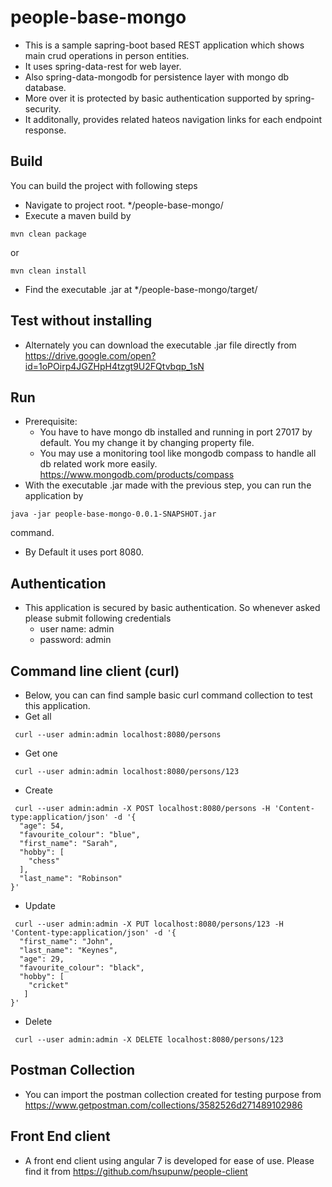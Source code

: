 # people-base-mongo
- This is a sample sapring-boot based REST application which shows main crud operations in person entities. 
- It uses spring-data-rest for web layer.
- Also spring-data-mongodb for persistence layer with mongo db database.
- More over it is protected by basic authentication supported by spring-security.
- It additonally, provides related hateos navigation links for each endpoint response.

## Build
You can build the project with following steps
- Navigate to project root. */people-base-mongo/
- Execute a maven build by 
```shell
mvn clean package
```
or 
```shell
mvn clean install
```
- Find the executable .jar at */people-base-mongo/target/

## Test without installing
- Alternately you can download the executable .jar file directly from https://drive.google.com/open?id=1oPOirp4JGZHpH4tzgt9U2FQtvbqp_1sN

## Run
- Prerequisite:
  - You have to have mongo db installed and running in port 27017 by default. You my change it by changing property file.
  - You may use a monitoring tool like mongodb compass to handle all db related work more easily. https://www.mongodb.com/products/compass
- With the executable .jar made with the previous step, you can run the application by 
```shell
java -jar people-base-mongo-0.0.1-SNAPSHOT.jar
```
command.
- By Default it uses port 8080.

## Authentication 
- This application is secured by basic authentication. So whenever asked please submit following credentials
    - user name: admin
    - password: admin

## Command line client (curl)
- Below, you can can find sample basic curl command collection to test this application. 
- Get all
```shell
 curl --user admin:admin localhost:8080/persons
```
- Get one
```shell
 curl --user admin:admin localhost:8080/persons/123
```
- Create
```shell
 curl --user admin:admin -X POST localhost:8080/persons -H 'Content-type:application/json' -d '{
  "age": 54,
  "favourite_colour": "blue",
  "first_name": "Sarah",
  "hobby": [
    "chess"
  ],
  "last_name": "Robinson"
}'
```
- Update
```shell
 curl --user admin:admin -X PUT localhost:8080/persons/123 -H 'Content-type:application/json' -d '{
  "first_name": "John",
  "last_name": "Keynes",
  "age": 29,
  "favourite_colour": "black",
  "hobby": [
    "cricket"
   ]
}'
```
- Delete
```shell
 curl --user admin:admin -X DELETE localhost:8080/persons/123
```

## Postman Collection
- You can import the postman collection created for testing purpose from https://www.getpostman.com/collections/3582526d271489102986
    
## Front End client
- A front end client using angular 7 is developed for ease of use. Please find it from https://github.com/hsupunw/people-client
